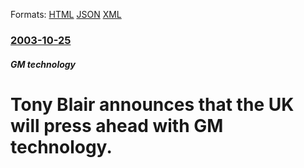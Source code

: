 
Formats: [HTML](/news/2003/10/25/tony-blair-announces-that-the-uk-will-press-ahead-with-gm-technology.html)  [JSON](/news/2003/10/25/tony-blair-announces-that-the-uk-will-press-ahead-with-gm-technology.json)  [XML](/news/2003/10/25/tony-blair-announces-that-the-uk-will-press-ahead-with-gm-technology.xml)  

### [2003-10-25](/news/2003/10/25/index.md)

##### GM technology
#  Tony Blair announces that the UK will press ahead with GM technology.



